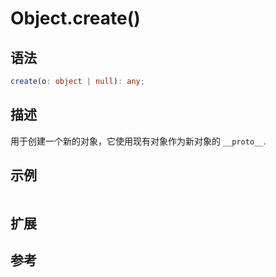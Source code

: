 # Object.create()

## 语法

```ts
create(o: object | null): any;
```

## 描述

用于创建一个新的对象，它使用现有对象作为新对象的 `__proto__`.

## 示例

```js
```

## 扩展

## 参考